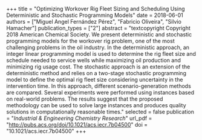 +++
title = "Optimizing Workover Rig Fleet Sizing and Scheduling Using Deterministic and Stochastic Programming Models"
date = 2018-06-01
authors = ["Miguel Angel Fernández Pérez", "Fabricio Oliveira", "Silvio Hamacher"]
publication_types = ["2"]
abstract = "textcopyright Copyright 2018 American Chemical Society. We present deterministic and stochastic programming models for the workover rig problem, one of the most challenging problems in the oil industry. In the deterministic approach, an integer linear programming model is used to determine the rig fleet size and schedule needed to service wells while maximizing oil production and minimizing rig usage cost. The stochastic approach is an extension of the deterministic method and relies on a two-stage stochastic programming model to define the optimal rig fleet size considering uncertainty in the intervention time. In this approach, different scenario-generation methods are compared. Several experiments were performed using instances based on real-world problems. The results suggest that the proposed methodology can be used to solve large instances and produces quality solutions in computationally reasonable times."
selected = false
publication = "*Industrial & Engineering Chemistry Research*"
url_pdf = "http://pubs.acs.org/doi/10.1021/acs.iecr.7b04500"
doi = "10.1021/acs.iecr.7b04500"
+++


